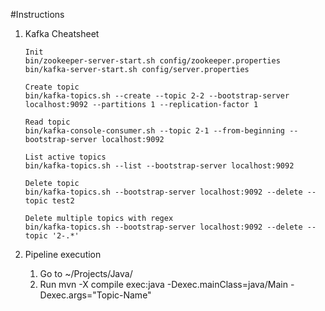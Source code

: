 #Instructions

1. Kafka Cheatsheet 
   ```
   Init
   bin/zookeeper-server-start.sh config/zookeeper.properties
   bin/kafka-server-start.sh config/server.properties 
   
   Create topic 
   bin/kafka-topics.sh --create --topic 2-2 --bootstrap-server localhost:9092 --partitions 1 --replication-factor 1 
   
   Read topic
   bin/kafka-console-consumer.sh --topic 2-1 --from-beginning --bootstrap-server localhost:9092 
   
   List active topics
   bin/kafka-topics.sh --list --bootstrap-server localhost:9092 
   
   Delete topic
   bin/kafka-topics.sh --bootstrap-server localhost:9092 --delete --topic test2 
   
   Delete multiple topics with regex
   bin/kafka-topics.sh --bootstrap-server localhost:9092 --delete --topic '2-.*'
   ```

2. Pipeline execution
   1. Go to ~/Projects/Java/
   2. Run mvn -X compile exec:java -Dexec.mainClass=java/Main -Dexec.args="Topic-Name"